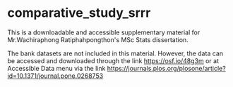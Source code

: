 # comparative_study_srrr
This is a downloadable and accessible supplementary material for Mr.Wachiraphong Ratiphahpongthon's MSc Stats dissertation.

The bank datasets are not included in this material.
However, the data can be accessed and downloaded through the link https://osf.io/48g3m or at Accessible Data menu via the link https://journals.plos.org/plosone/article?id=10.1371/journal.pone.0268753
